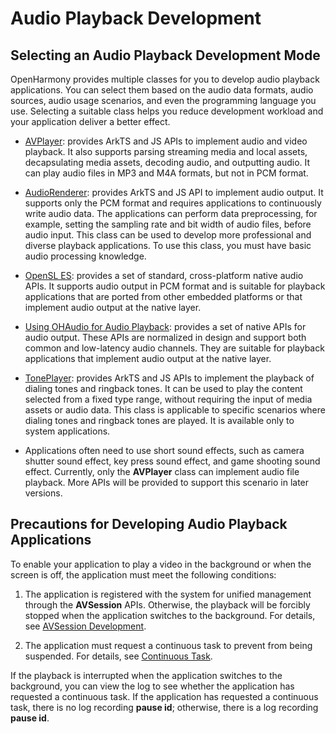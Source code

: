 # Audio Playback Development

## Selecting an Audio Playback Development Mode

OpenHarmony provides multiple classes for you to develop audio playback applications. You can select them based on the audio data formats, audio sources, audio usage scenarios, and even the programming language you use. Selecting a suitable class helps you reduce development workload and your application deliver a better effect.

- [AVPlayer](using-avplayer-for-playback.md): provides ArkTS and JS APIs to implement audio and video playback. It also supports parsing streaming media and local assets, decapsulating media assets, decoding audio, and outputting audio. It can play audio files in MP3 and M4A formats, but not in PCM format.

- [AudioRenderer](using-audiorenderer-for-playback.md): provides ArkTS and JS API to implement audio output. It supports only the PCM format and requires applications to continuously write audio data. The applications can perform data preprocessing, for example, setting the sampling rate and bit width of audio files, before audio input. This class can be used to develop more professional and diverse playback applications. To use this class, you must have basic audio processing knowledge.

- [OpenSL ES](using-opensl-es-for-playback.md): provides a set of standard, cross-platform native audio APIs. It supports audio output in PCM format and is suitable for playback applications that are ported from other embedded platforms or that implement audio output at the native layer.

- [Using OHAudio for Audio Playback](using-ohaudio-for-playback.md): provides a set of native APIs for audio output. These APIs are normalized in design and support both common and low-latency audio channels. They are suitable for playback applications that implement audio output at the native layer.

- [TonePlayer](using-toneplayer-for-playback.md): provides ArkTS and JS APIs to implement the playback of dialing tones and ringback tones. It can be used to play the content selected from a fixed type range, without requiring the input of media assets or audio data. This class is applicable to specific scenarios where dialing tones and ringback tones are played. It is available only to system applications.

- Applications often need to use short sound effects, such as camera shutter sound effect, key press sound effect, and game shooting sound effect. Currently, only the **AVPlayer** class can implement audio file playback. More APIs will be provided to support this scenario in later versions.

## Precautions for Developing Audio Playback Applications

To enable your application to play a video in the background or when the screen is off, the application must meet the following conditions:

1. The application is registered with the system for unified management through the **AVSession** APIs. Otherwise, the playback will be forcibly stopped when the application switches to the background. For details, see [AVSession Development](avsession-overview.md).

2. The application must request a continuous task to prevent from being suspended. For details, see [Continuous Task](../task-management/continuous-task.md).

If the playback is interrupted when the application switches to the background, you can view the log to see whether the application has requested a continuous task. If the application has requested a continuous task, there is no log recording **pause id**; otherwise, there is a log recording **pause id**.
